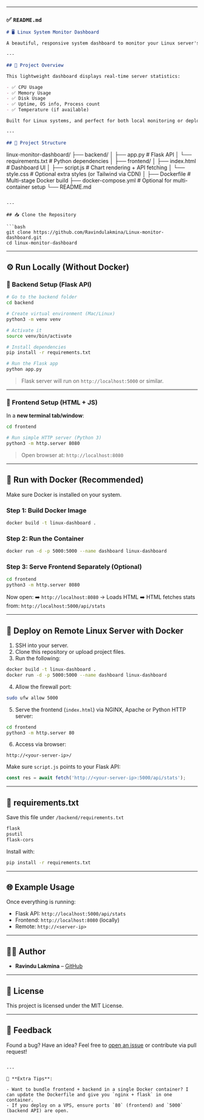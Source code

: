 
---

### ✅ `README.md`

```md
# 🖥️ Linux System Monitor Dashboard

A beautiful, responsive system dashboard to monitor your Linux server's performance in real-time — built with **HTML**, **Tailwind CSS**, **Chart.js**, and a **Flask backend**. It supports standalone mode or can be deployed easily using Docker.

---

## 📌 Project Overview

This lightweight dashboard displays real-time server statistics:

- ✅ CPU Usage
- ✅ Memory Usage
- ✅ Disk Usage
- ✅ Uptime, OS info, Process count
- ✅ Temperature (if available)

Built for Linux systems, and perfect for both local monitoring or deploying on a remote server.

---

## 📂 Project Structure

```

linux-monitor-dashboard/
├── backend/
│   ├── app.py              # Flask API
│   └── requirements.txt    # Python dependencies
│
├── frontend/
│   ├── index.html          # Dashboard UI
│   ├── script.js           # Chart rendering + API fetching
│   └── style.css           # Optional extra styles (or Tailwind via CDN)
│
├── Dockerfile              # Multi-stage Docker build
├── docker-compose.yml      # Optional for multi-container setup
└── README.md

````

---

## 📥 Clone the Repository

```bash
git clone https://github.com/Ravindulakmina/Linux-monitor-dashboard.git
cd linux-monitor-dashboard
````

---

## ⚙️ Run Locally (Without Docker)

### 🧠 Backend Setup (Flask API)

```bash
# Go to the backend folder
cd backend

# Create virtual environment (Mac/Linux)
python3 -m venv venv

# Activate it
source venv/bin/activate

# Install dependencies
pip install -r requirements.txt

# Run the Flask app
python app.py
```

> Flask server will run on `http://localhost:5000` or similar.

---

### 🎨 Frontend Setup (HTML + JS)

In a **new terminal tab/window**:

```bash
cd frontend

# Run simple HTTP server (Python 3)
python3 -m http.server 8080
```

> Open browser at: `http://localhost:8080`

---

## 🐳 Run with Docker (Recommended)

Make sure Docker is installed on your system.

### Step 1: Build Docker Image

```bash
docker build -t linux-dashboard .
```

### Step 2: Run the Container

```bash
docker run -d -p 5000:5000 --name dashboard linux-dashboard
```

### Step 3: Serve Frontend Separately (Optional)

```bash
cd frontend
python3 -m http.server 8080
```

Now open:
➡️ `http://localhost:8080` → Loads HTML
➡️ HTML fetches stats from: `http://localhost:5000/api/stats`

---

## 🚀 Deploy on Remote Linux Server with Docker

1. SSH into your server.
2. Clone this repository or upload project files.
3. Run the following:

```bash
docker build -t linux-dashboard .
docker run -d -p 5000:5000 --name dashboard linux-dashboard
```

4. Allow the firewall port:

```bash
sudo ufw allow 5000
```

5. Serve the frontend (`index.html`) via NGINX, Apache or Python HTTP server:

```bash
cd frontend
python3 -m http.server 80
```

6. Access via browser:

```
http://<your-server-ip>/
```

Make sure `script.js` points to your Flask API:

```js
const res = await fetch('http://<your-server-ip>:5000/api/stats');
```

---

## 🧾 requirements.txt

Save this file under `/backend/requirements.txt`

```txt
flask
psutil
flask-cors
```

Install with:

```bash
pip install -r requirements.txt
```

---

## 🌐 Example Usage

Once everything is running:

* Flask API: `http://localhost:5000/api/stats`
* Frontend: `http://localhost:8080` (locally)
* Remote: `http://<server-ip>`

---

## 🧑‍💻 Author

* **Ravindu Lakmina** – [GitHub](https://github.com/Ravindulakmina)

---

## 📃 License

This project is licensed under the MIT License.

---

## 🙏 Feedback

Found a bug? Have an idea? Feel free to [open an issue](https://github.com/Ravindulakmina/Linux-monitor-dashboard/issues) or contribute via pull request!

```

---

🎁 **Extra Tips**:

- Want to bundle frontend + backend in a single Docker container? I can update the Dockerfile and give you `nginx + flask` in one container.
- If you deploy on a VPS, ensure ports `80` (frontend) and `5000` (backend API) are open.


```
